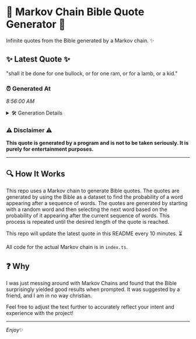 # 📖 Markov Chain Bible Quote Generator 📖

Infinite quotes from the Bible generated by a Markov chain. ✨

## ✨ Latest Quote ✨
"shall it be done for one bullock, or for one ram, or for a lamb, or a kid."

### ⏰ Generated At
*8:56:00 AM*

<details>
    <summary>🛠️ Generation Details</summary>
    <p>
        <strong>🌱 Seed:</strong> shall<br>
        <strong>🔄 Iterations:</strong> 17<br>
        <strong>📜 Context History:</strong><br>[ shall ]: it<br>[ shall, it ]: be<br>[ shall, it, be ]: done<br>[ shall, it, be, done ]: for<br>[ shall, it, be, done, for ]: one<br>[ shall, it, be, done, for, one ]: bullock,<br>[ it, be, done, for, one, bullock, ]: or<br>[ be, done, for, one, bullock,, or ]: for<br>[ done, for, one, bullock,, or, for ]: one<br>[ for, one, bullock,, or, for, one ]: ram,<br>[ one, bullock,, or, for, one, ram, ]: or<br>[ bullock,, or, for, one, ram,, or ]: for<br>[ or, for, one, ram,, or, for ]: a<br>[ for, one, ram,, or, for, a ]: lamb,<br>[ one, ram,, or, for, a, lamb, ]: or<br>[ ram,, or, for, a, lamb,, or ]: a<br>[ or, for, a, lamb,, or, a ]: kid.<br>
    </p>
</details>

### ⚠️ Disclaimer ⚠️
**This quote is generated by a program and is not to be taken seriously. It is purely for entertainment purposes.**

---

## 🔍 How It Works

This repo uses a Markov chain to generate Bible quotes. The quotes are generated by using the Bible as a dataset to find the probability of a word appearing after a sequence of words. The quotes are generated by starting with a random word and then selecting the next word based on the probability of it appearing after the current sequence of words. This process is repeated until the desired length of the quote is reached.

This repo will update the latest quote in this README every 10 minutes. ⏳

All code for the actual Markov chain is in `index.ts`.

## ❓ Why

I was just messing around with Markov Chains and found that the Bible surprisingly yielded good results when prompted. 
It was suggested by a friend, and I am in no way christian.

Feel free to adjust the text further to accurately reflect your intent and experience with the project!

---

*Enjoy*✨
